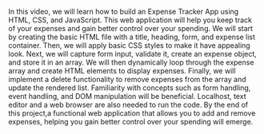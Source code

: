 In this video, we will learn how to build an Expense Tracker App using HTML, CSS, and JavaScript. This web application will help you keep track of your expenses and gain better control over your spending.
We will start by creating the basic HTML file with a title, heading, form, and expense list container. Then, we will apply basic CSS styles to make it have appealing look. Next, we will capture form input, validate it, create an expense object, and store it in an array. We will then dynamically loop through the expense array and create HTML elements to display expenses. Finally, we will implement a delete functionality to remove expenses from the array and update the rendered list.
Familiarity with concepts such as form handling, event handling, and DOM manipulation will be beneficial. Localhost, text editor and a web browser are also needed to run the code.
By the end of this project,a functional web application that allows you to add and remove expenses, helping you gain better control over your spending will emerge.
